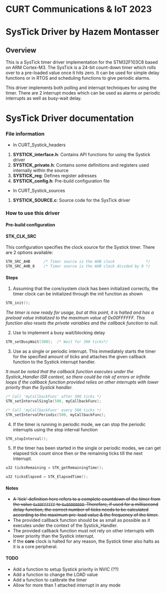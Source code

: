 # CURT Communications & IoT 2023

# SysTick Driver by Hazem Montasser

## Overview

This is a SysTick timer driver implementation for the STM32F103C8 based on ARM Cortex-M3. The SysTick is a 24-bit count-down timer which rolls over to a pre-loaded value once it hits zero. It can be used for simple delay functions or in RTOS and scheduling functions to give periodic alarms.

This driver implements both polling and interrupt techniques for using the timer. There are 2 interrupt modes which can be used as alarms or periodic interrupts as well as busy-wait delay.

# SysTick Driver documentation

### File information

- In CURT_Systick_headers

 1. **SYSTICK_interface.h**: Contains API functions for using the Systick driver
 2. **SYSTICK_private.h**: Contains some definitions and registers used internally within the source
 3. **SYSTICK_reg**: Defines register adresses
 4. **SYSTICK_config.h**: Pre-build configuration file

- In CURT_Systick_sources

 1. **SYSTICK_SOURCE.c**: Source code for the SysTick driver

### How to use this driver

#### Pre-build configuration

#### STK_CLK_SRC

This configuration specifies the clock source for the Systick timer. There are 2 options available:

```c
STK_SRC_AHB      /* Timer source is the AHB clock              */
STK_SRC_AHB_8    /* Timer source is the AHB clock divided by 8 */
```

#### Steps

1. Assuming that the core/system clock has been initialized correctly, the timer clock can be initialized through the init function as shown

```c
STK_init();
```

_The timer is now ready for usage, but at this point, it is halted and has a preload value initialized to the maximum value of 0x00FFFFFF. This function also resets the private variables and the callback function to null._

2. Use to implement a busy wait/blocking delay

```c
STK_setBusyWait(300);  /* Wait for 300 ticks*/
```

3. Use as a single or periodic interrupt. This immediately starts the timer for the specified amount of ticks and attaches the given callback function to the Systick interrupt handler.

_It must be noted that the callback function executes under the Systick_Handler ISR context, so there could be risk of errors or infinite loops if the callback function provided relies on other interrupts with lower priority than the Systick handler._

```c
/* Call 'myCallbackFunc' after 500 ticks */
STK_setIntervalSingle(500, myCallbackFunc);

/* Call 'myCallbackFunc' every 500 ticks */
STK_setIntervalPeriodic(500, myCallbackFunc);
```

4. If the timer is running in periodic mode, we can stop the periodic interrupts using the stop interval function

```c
STK_stopInterval();
```

5. If the timer has been started in the single or periodic modes, we can get elapsed tick count since then or the remaining ticks till the next interrupt.

```c
u32 ticksRemaining = STK_getRemainingTime();

u32 ticksElapsed = STK_ElapsedTime();
```

#### Notes

- ~~A 'tick' definition here refers to a complete countdown of the timer from the value `0x00FFFFFF` to `0x00000000`. Therefore, if used for a millisecond delay function, the correct number of ticks needs to be calculated according to the maximum pre-load value & the frequency of the timer.~~
- The provided callback function should be as small as possible as it executes under the context of the Systick_Handler.
- The provided callback function must not rely on other interrupts with lower priority than the Systick interrupt.
- If the **core** clock is halted for any reason, the Systick timer also halts as it is a core peripheral.

#### TODO

- Add a function to setup Systick priority in NVIC (??)
- Add a function to change the LOAD value
- Add a function to calibrate the timer
- Allow for more than 1 attached interrupt in any mode
